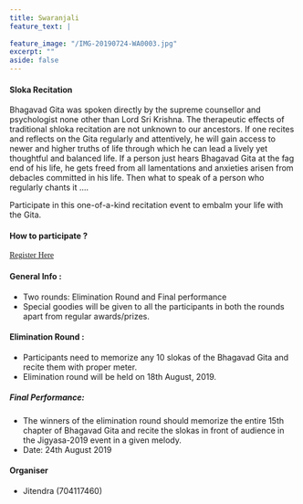 ```yaml
---
title: Swaranjali
feature_text: |
  
feature_image: "/IMG-20190724-WA0003.jpg"
excerpt: ""
aside: false
---
```

#### Sloka Recitation
Bhagavad Gita was spoken directly by the supreme counsellor and psychologist none other than Lord Sri Krishna. The therapeutic effects of traditional shloka recitation are not unknown to our ancestors. If one recites and reflects on the Gita regularly and attentively, he will gain access to newer and higher truths of life through which he can lead a lively yet thoughtful and balanced life. If a person just hears Bhagavad Gita at the fag end of his life, he gets freed from all lamentations and anxieties arisen from debacles committed in his life. Then what to speak of a person who regularly chants it …. 

Participate in this one-of-a-kind recitation event to embalm your life with the Gita.

#### How to participate ?
[<span style="font-family:Papyrus; font-size:1em;">Register Here</span>](https://forms.gle/KdcxcBhTjBirV6pH8 "Event Registration link")

#### General Info :
* Two rounds: Elimination Round and Final performance
* Special goodies will be given to all the participants in both the rounds apart from regular awards/prizes.

#### Elimination Round :
* Participants need to memorize any 10 slokas of the Bhagavad Gita and recite them with proper meter.
* Elimination round will be held on 18th August, 2019.


##### Final Performance:
* The winners of the elimination round should memorize the entire 15th chapter of Bhagavad Gita and recite the slokas in front of audience in the Jigyasa-2019 event in a given melody.
* Date: 24th August 2019

#### Organiser
- Jitendra (704117460)

```
